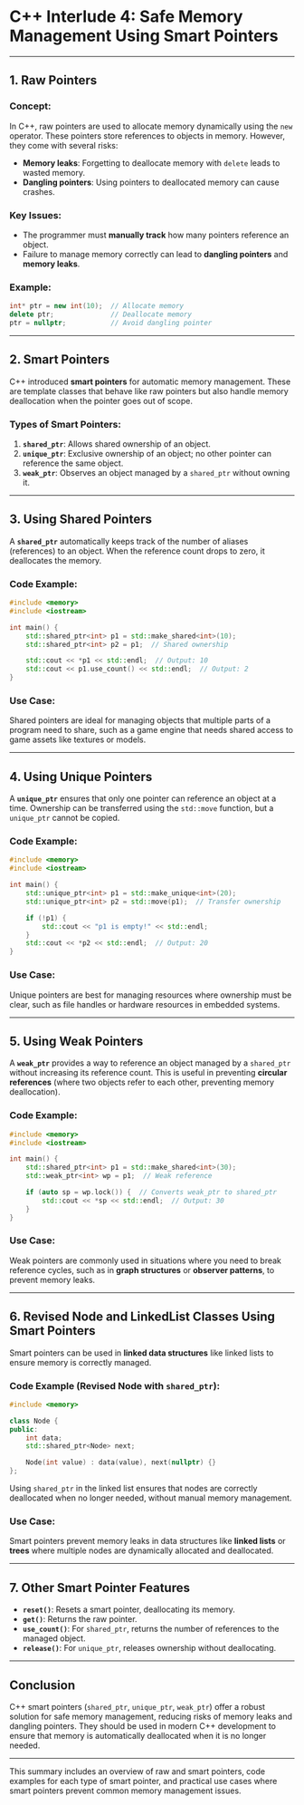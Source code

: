 # C++ Interlude 4: Safe Memory Management Using Smart Pointers

---

## **1. Raw Pointers**

### **Concept**:
In C++, raw pointers are used to allocate memory dynamically using the `new` operator. These pointers store references to objects in memory. However, they come with several risks:
- **Memory leaks**: Forgetting to deallocate memory with `delete` leads to wasted memory.
- **Dangling pointers**: Using pointers to deallocated memory can cause crashes.

### **Key Issues**:
- The programmer must **manually track** how many pointers reference an object.
- Failure to manage memory correctly can lead to **dangling pointers** and **memory leaks**.

### **Example**:
```cpp
int* ptr = new int(10);  // Allocate memory
delete ptr;              // Deallocate memory
ptr = nullptr;           // Avoid dangling pointer
```

---

## **2. Smart Pointers**

C++ introduced **smart pointers** for automatic memory management. These are template classes that behave like raw pointers but also handle memory deallocation when the pointer goes out of scope.

### **Types of Smart Pointers**:
1. **`shared_ptr`**: Allows shared ownership of an object.
2. **`unique_ptr`**: Exclusive ownership of an object; no other pointer can reference the same object.
3. **`weak_ptr`**: Observes an object managed by a `shared_ptr` without owning it.

---

## **3. Using Shared Pointers**

A **`shared_ptr`** automatically keeps track of the number of aliases (references) to an object. When the reference count drops to zero, it deallocates the memory.

### **Code Example**:
```cpp
#include <memory>
#include <iostream>

int main() {
    std::shared_ptr<int> p1 = std::make_shared<int>(10);
    std::shared_ptr<int> p2 = p1;  // Shared ownership

    std::cout << *p1 << std::endl;  // Output: 10
    std::cout << p1.use_count() << std::endl;  // Output: 2
}
```

### **Use Case**:
Shared pointers are ideal for managing objects that multiple parts of a program need to share, such as a game engine that needs shared access to game assets like textures or models.

---

## **4. Using Unique Pointers**

A **`unique_ptr`** ensures that only one pointer can reference an object at a time. Ownership can be transferred using the `std::move` function, but a `unique_ptr` cannot be copied.

### **Code Example**:
```cpp
#include <memory>
#include <iostream>

int main() {
    std::unique_ptr<int> p1 = std::make_unique<int>(20);
    std::unique_ptr<int> p2 = std::move(p1);  // Transfer ownership

    if (!p1) {
        std::cout << "p1 is empty!" << std::endl;
    }
    std::cout << *p2 << std::endl;  // Output: 20
}
```

### **Use Case**:
Unique pointers are best for managing resources where ownership must be clear, such as file handles or hardware resources in embedded systems.

---

## **5. Using Weak Pointers**

A **`weak_ptr`** provides a way to reference an object managed by a `shared_ptr` without increasing its reference count. This is useful in preventing **circular references** (where two objects refer to each other, preventing memory deallocation).

### **Code Example**:
```cpp
#include <memory>
#include <iostream>

int main() {
    std::shared_ptr<int> p1 = std::make_shared<int>(30);
    std::weak_ptr<int> wp = p1;  // Weak reference

    if (auto sp = wp.lock()) {  // Converts weak_ptr to shared_ptr
        std::cout << *sp << std::endl;  // Output: 30
    }
}
```

### **Use Case**:
Weak pointers are commonly used in situations where you need to break reference cycles, such as in **graph structures** or **observer patterns**, to prevent memory leaks.

---

## **6. Revised Node and LinkedList Classes Using Smart Pointers**

Smart pointers can be used in **linked data structures** like linked lists to ensure memory is correctly managed.

### **Code Example (Revised Node with `shared_ptr`)**:
```cpp
#include <memory>

class Node {
public:
    int data;
    std::shared_ptr<Node> next;

    Node(int value) : data(value), next(nullptr) {}
};
```

Using `shared_ptr` in the linked list ensures that nodes are correctly deallocated when no longer needed, without manual memory management.

### **Use Case**:
Smart pointers prevent memory leaks in data structures like **linked lists** or **trees** where multiple nodes are dynamically allocated and deallocated.

---

## **7. Other Smart Pointer Features**

- **`reset()`**: Resets a smart pointer, deallocating its memory.
- **`get()`**: Returns the raw pointer.
- **`use_count()`**: For `shared_ptr`, returns the number of references to the managed object.
- **`release()`**: For `unique_ptr`, releases ownership without deallocating.

---

## **Conclusion**

C++ smart pointers (`shared_ptr`, `unique_ptr`, `weak_ptr`) offer a robust solution for safe memory management, reducing risks of memory leaks and dangling pointers. They should be used in modern C++ development to ensure that memory is automatically deallocated when it is no longer needed.

--- 

This summary includes an overview of raw and smart pointers, code examples for each type of smart pointer, and practical use cases where smart pointers prevent common memory management issues.